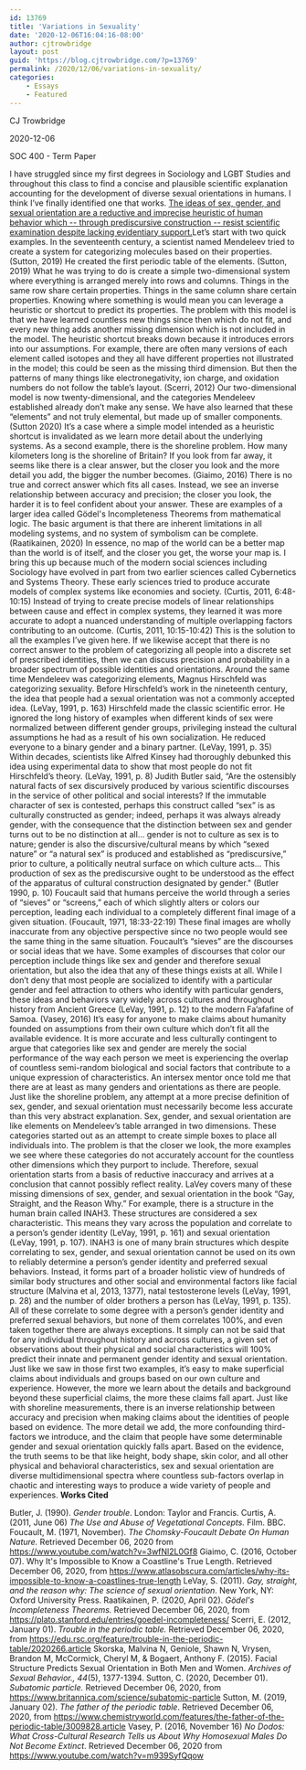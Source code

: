 ```yaml
---
id: 13769
title: 'Variations in Sexuality'
date: '2020-12-06T16:04:16-08:00'
author: cjtrowbridge
layout: post
guid: 'https://blog.cjtrowbridge.com/?p=13769'
permalink: /2020/12/06/variations-in-sexuality/
categories:
    - Essays
    - Featured
---
```


CJ Trowbridge

2020-12-06

SOC 400 - Term Paper

I have struggled since my first degrees in Sociology and LGBT Studies and throughout this class to find a concise and plausible scientific explanation accounting for the development of diverse sexual orientations in humans. I think I’ve finally identified one that works. <u>The ideas of sex, gender, and sexual orientation are a reductive and imprecise heuristic of human behavior which -- through prediscursive construction -- resist scientific examination despite lacking evidentiary support.</u>Let’s start with two quick examples. In the seventeenth century, a scientist named Mendeleev tried to create a system for categorizing molecules based on their properties. (Sutton, 2019) He created the first periodic table of the elements. (Sutton, 2019) What he was trying to do is create a simple two-dimensional system where everything is arranged merely into rows and columns. Things in the same row share certain properties. Things in the same column share certain properties. Knowing where something is would mean you can leverage a heuristic or shortcut to predict its properties. The problem with this model is that we have learned countless new things since then which do not fit, and every new thing adds another missing dimension which is not included in the model. The heuristic shortcut breaks down because it introduces errors into our assumptions. For example, there are often many versions of each element called isotopes and they all have different properties not illustrated in the model; this could be seen as the missing third dimension. But then the patterns of many things like electronegativity, ion charge, and oxidation numbers do not follow the table’s layout. (Scerri, 2012) Our two-dimensional model is now twenty-dimensional, and the categories Mendeleev established already don’t make any sense. We have also learned that these “elements” and not truly elemental, but made up of smaller components. (Sutton 2020) It’s a case where a simple model intended as a heuristic shortcut is invalidated as we learn more detail about the underlying systems. As a second example, there is the shoreline problem. How many kilometers long is the shoreline of Britain? If you look from far away, it seems like there is a clear answer, but the closer you look and the more detail you add, the bigger the number becomes. (Giaimo, 2016) There is no true and correct answer which fits all cases. Instead, we see an inverse relationship between accuracy and precision; the closer you look, the harder it is to feel confident about your answer. These are examples of a larger idea called Gödel's Incompleteness Theorems from mathematical logic. The basic argument is that there are inherent limitations in all modeling systems, and no system of symbolism can be complete. (Raatikainen, 2020) In essence, no map of the world can be a better map than the world is of itself, and the closer you get, the worse your map is. I bring this up because much of the modern social sciences including Sociology have evolved in part from two earlier sciences called Cybernetics and Systems Theory. These early sciences tried to produce accurate models of complex systems like economies and society. (Curtis, 2011, 6:48-10:15) Instead of trying to create precise models of linear relationships between cause and effect in complex systems, they learned it was more accurate to adopt a nuanced understanding of multiple overlapping factors contributing to an outcome. (Curtis, 2011, 10:15-10:42) This is the solution to all the examples I’ve given here. If we likewise accept that there is no correct answer to the problem of categorizing all people into a discrete set of prescribed identities, then we can discuss precision and probability in a broader spectrum of possible identities and orientations. Around the same time Mendeleev was categorizing elements, Magnus Hirschfeld was categorizing sexuality. Before Hirschfeld’s work in the nineteenth century, the idea that people had a sexual orientation was not a commonly accepted idea. (LeVay, 1991, p. 163) Hirschfeld made the classic scientific error. He ignored the long history of examples when different kinds of sex were normalized between different gender groups, privileging instead the cultural assumptions he had as a result of his own socialization. He reduced everyone to a binary gender and a binary partner. (LeVay, 1991, p. 35) Within decades, scientists like Alfred Kinsey had thoroughly debunked this idea using experimental data to show that most people do not fit Hirschfeld’s theory. (LeVay, 1991, p. 8) Judith Butler said, “Are the ostensibly natural facts of sex discursively produced by various scientific discourses in the service of other political and social interests? If the immutable character of sex is contested, perhaps this construct called “sex” is as culturally constructed as gender; indeed, perhaps it was always already gender, with the consequence that the distinction between sex and gender turns out to be no distinction at all... gender is not to culture as sex is to nature; gender is also the discursive/cultural means by which “sexed nature” or “a natural sex” is produced and established as “prediscursive,” prior to culture, a politically neutral surface on which culture acts... This production of sex as the prediscursive ought to be understood as the effect of the apparatus of cultural construction designated by gender." (Butler 1990, p. 10) Foucault said that humans perceive the world through a series of “sieves” or “screens,” each of which slightly alters or colors our perception, leading each individual to a completely different final image of a given situation. (Foucault, 1971, 18:33-22:19) These final images are wholly inaccurate from any objective perspective since no two people would see the same thing in the same situation. Foucault’s “sieves” are the discourses or social ideas that we have. Some examples of discourses that color our perception include things like sex and gender and therefore sexual orientation, but also the idea that any of these things exists at all. While I don’t deny that most people are socialized to identify with a particular gender and feel attraction to others who identify with particular genders, these ideas and behaviors vary widely across cultures and throughout history from Ancient Greece (LeVay, 1991, p. 12) to the modern Fa’afafine of Samoa. (Vasey, 2016) It’s easy for anyone to make claims about humanity founded on assumptions from their own culture which don’t fit all the available evidence. It is more accurate and less culturally contingent to argue that categories like sex and gender are merely the social performance of the way each person we meet is experiencing the overlap of countless semi-random biological and social factors that contribute to a unique expression of characteristics. An intersex mentor once told me that there are at least as many genders and orientations as there are people. Just like the shoreline problem, any attempt at a more precise definition of sex, gender, and sexual orientation must necessarily become less accurate than this very abstract explanation. Sex, gender, and sexual orientation are like elements on Mendeleev’s table arranged in two dimensions. These categories started out as an attempt to create simple boxes to place all individuals into. The problem is that the closer we look, the more examples we see where these categories do not accurately account for the countless other dimensions which they purport to include. Therefore, sexual orientation starts from a basis of reductive inaccuracy and arrives at a conclusion that cannot possibly reflect reality. LaVey covers many of these missing dimensions of sex, gender, and sexual orientation in the book “Gay, Straight, and the Reason Why.” For example, there is a structure in the human brain called INAH3. These structures are considered a sex characteristic. This means they vary across the population and correlate to a person’s gender identity (LeVay, 1991, p. 161) and sexual orientation (LeVay, 1991, p. 107). INAH3 is one of many brain structures which despite correlating to sex, gender, and sexual orientation cannot be used on its own to reliably determine a person’s gender identity and preferred sexual behaviors. Instead, it forms part of a broader holistic view of hundreds of similar body structures and other social and environmental factors like facial structure (Malvina et al, 2013, 1377), natal testosterone levels (LeVay, 1991, p. 28) and the number of older brothers a person has (LeVay, 1991, p. 135). All of these correlate to some degree with a person’s gender identity and preferred sexual behaviors, but none of them correlates 100%, and even taken together there are always exceptions. It simply can not be said that for any individual throughout history and across cultures, a given set of observations about their physical and social characteristics will 100% predict their innate and permanent gender identity and sexual orientation. Just like we saw in those first two examples, it’s easy to make superficial claims about individuals and groups based on our own culture and experience. However, the more we learn about the details and background beyond these superficial claims, the more these claims fall apart. Just like with shoreline measurements, there is an inverse relationship between accuracy and precision when making claims about the identities of people based on evidence. The more detail we add, the more confounding third-factors we introduce, and the claim that people have some determinable gender and sexual orientation quickly falls apart. Based on the evidence, the truth seems to be that like height, body shape, skin color, and all other physical and behavioral characteristics, sex and sexual orientation are diverse multidimensional spectra where countless sub-factors overlap in chaotic and interesting ways to produce a wide variety of people and experiences. **Works Cited**

Butler, J. (1990). *Gender trouble*. London: Taylor and Francis. Curtis, A. (2011, June 06) *The Use and Abuse of Vegetational Concepts.* Film. BBC. Foucault, M. (1971, November). *The Chomsky-Foucault Debate On Human Nature.* Retrieved December 06, 2020 from https://www.youtube.com/watch?v=3wfNl2L0Gf8 Giaimo, C. (2016, October 07). Why It's Impossible to Know a Coastline's True Length. Retrieved December 06, 2020, from https://www.atlasobscura.com/articles/why-its-impossible-to-know-a-coastlines-true-length LeVay, S. (2011). *Gay, straight, and the reason why: The science of sexual orientation*. New York, NY: Oxford University Press. Raatikainen, P. (2020, April 02). *Gödel's Incompleteness Theorems.* Retrieved December 06, 2020, from https://plato.stanford.edu/entries/goedel-incompleteness/ Scerri, E. (2012, January 01). *Trouble in the periodic table.* Retrieved December 06, 2020, from https://edu.rsc.org/feature/trouble-in-the-periodic-table/2020266.article Skorska, Malvina N, Geniole, Shawn N, Vrysen, Brandon M, McCormick, Cheryl M, &amp; Bogaert, Anthony F. (2015). Facial Structure Predicts Sexual Orientation in Both Men and Women. *Archives of Sexual Behavior.,* *44*(5), 1377-1394. Sutton, C. (2020, December 01). *Subatomic particle.* Retrieved December 06, 2020, from https://www.britannica.com/science/subatomic-particle Sutton, M. (2019, January 02). *The father of the periodic table*. Retrieved December 06, 2020, from https://www.chemistryworld.com/features/the-father-of-the-periodic-table/3009828.article Vasey, P. (2016, November 16) *No Dodos: What Cross-Cultural Research Tells us About Why Homosexual Males Do Not Become Extinct*. Retrieved December 06, 2020 from https://www.youtube.com/watch?v=m939SyfQqow 
